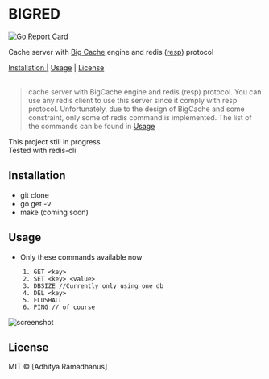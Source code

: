 # BIGRED

[![Go Report Card](https://goreportcard.com/badge/github.com/AdhityaRamadhanus/bigred)](https://goreportcard.com/report/github.com/AdhityaRamadhanus/bigred)

Cache server with [Big Cache](https://github.com/allegro/bigcache) engine and redis ([resp](https://redis.io/topics/protocol)) protocol

<p>
  <a href="#installation">Installation |</a>
  <a href="#usage">Usage</a> |
  <a href="#licenses">License</a>
  <br><br>
  <blockquote>
	cache server with BigCache engine and redis (resp) protocol. You can use any redis client to use this server since it comply with resp protocol. Unfortunately, due to the design of BigCache and some constraint, only some of redis command is implemented. The list of the commands can be found in <a href="#usage">Usage</a>
  </blockquote>
  This project still in progress<br>
  Tested with redis-cli
</p>

Installation
------------
* git clone
* go get -v
* make (coming soon)

Usage
------------
* Only these commands available now
```
    1. GET <key>
    2. SET <key> <value>
    3. DBSIZE //Currently only using one db
    4. DEL <key>
    5. FLUSHALL
    6. PING // of course
```

![screenshot](https://cloud.githubusercontent.com/assets/5761975/23824951/5b5e9c2a-06b3-11e7-8e9c-c68dc4ff45f4.png)


License
----

MIT © [Adhitya Ramadhanus]

